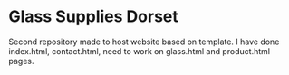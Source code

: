 # Glass Supplies Dorset
Second repository made to host website based on template.
I have done index.html, contact.html, need to work on glass.html and product.html pages.

